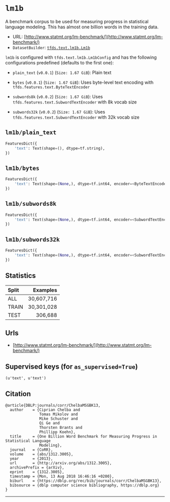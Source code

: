 <div itemscope itemtype="http://schema.org/Dataset">
  <div itemscope itemprop="includedInDataCatalog" itemtype="http://schema.org/DataCatalog">
    <meta itemprop="name" content="TensorFlow Datasets" />
  </div>
  <meta itemprop="name" content="lm1b" />
  <meta itemprop="description" content="A benchmark corpus to be used for measuring progress in statistical language modeling. This has almost one billion words in the training data.&#10;" />
  <meta itemprop="url" content="https://www.tensorflow.org/datasets/catalog/lm1b" />
  <meta itemprop="sameAs" content="http://www.statmt.org/lm-benchmark/" />
</div>

# `lm1b`

A benchmark corpus to be used for measuring progress in statistical language
modeling. This has almost one billion words in the training data.

*   URL:
    [http://www.statmt.org/lm-benchmark/](http://www.statmt.org/lm-benchmark/)
*   `DatasetBuilder`:
    [`tfds.text.lm1b.Lm1b`](https://github.com/tensorflow/datasets/tree/master/tensorflow_datasets/text/lm1b.py)

`lm1b` is configured with `tfds.text.lm1b.Lm1bConfig` and has the following
configurations predefined (defaults to the first one):

*   `plain_text` (`v0.0.1`) (`Size: 1.67 GiB`): Plain text

*   `bytes` (`v0.0.1`) (`Size: 1.67 GiB`): Uses byte-level text encoding with
    `tfds.features.text.ByteTextEncoder`

*   `subwords8k` (`v0.0.2`) (`Size: 1.67 GiB`): Uses
    `tfds.features.text.SubwordTextEncoder` with 8k vocab size

*   `subwords32k` (`v0.0.2`) (`Size: 1.67 GiB`): Uses
    `tfds.features.text.SubwordTextEncoder` with 32k vocab size

## `lm1b/plain_text`

```python
FeaturesDict({
    'text': Text(shape=(), dtype=tf.string),
})
```

## `lm1b/bytes`

```python
FeaturesDict({
    'text': Text(shape=(None,), dtype=tf.int64, encoder=<ByteTextEncoder vocab_size=257>),
})
```

## `lm1b/subwords8k`

```python
FeaturesDict({
    'text': Text(shape=(None,), dtype=tf.int64, encoder=<SubwordTextEncoder vocab_size=8189>),
})
```

## `lm1b/subwords32k`

```python
FeaturesDict({
    'text': Text(shape=(None,), dtype=tf.int64, encoder=<SubwordTextEncoder vocab_size=32711>),
})
```

## Statistics

Split | Examples
:---- | ---------:
ALL   | 30,607,716
TRAIN | 30,301,028
TEST  | 306,688

## Urls

*   [http://www.statmt.org/lm-benchmark/](http://www.statmt.org/lm-benchmark/)

## Supervised keys (for `as_supervised=True`)
`(u'text', u'text')`

## Citation
```
@article{DBLP:journals/corr/ChelbaMSGBK13,
  author    = {Ciprian Chelba and
               Tomas Mikolov and
               Mike Schuster and
               Qi Ge and
               Thorsten Brants and
               Phillipp Koehn},
  title     = {One Billion Word Benchmark for Measuring Progress in Statistical Language
               Modeling},
  journal   = {CoRR},
  volume    = {abs/1312.3005},
  year      = {2013},
  url       = {http://arxiv.org/abs/1312.3005},
  archivePrefix = {arXiv},
  eprint    = {1312.3005},
  timestamp = {Mon, 13 Aug 2018 16:46:16 +0200},
  biburl    = {https://dblp.org/rec/bib/journals/corr/ChelbaMSGBK13},
  bibsource = {dblp computer science bibliography, https://dblp.org}
}
```

--------------------------------------------------------------------------------
